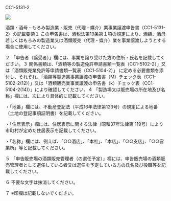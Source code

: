 CC1-5131-2

![](https://www.nta.go.jp/tmp/7546cd07-78d5-4e1d-8cee-419bbe81a82d/images/42dfada648772dfbc134d8f8965a75409c7c190e2f9ff97ba84138a0800b870c.jpg)

酒類・酒母・もろみ製造業・販売（代理・媒介）業事業譲渡申告書（CC1-5131-2）の記載要領１ この申告書は、酒税法第19条第１項の規定により、酒類、酒母若しくはもろみの製造業又は酒類販売（代理・媒介）業を事業譲渡しようとする場合に使用してください。

２ 「申告者（譲受者）」欄には、事業を譲り受けた方の住所・氏名を記載してください。３ 関係書類は、「酒類等の製造免許申請書類一覧表（CC1-5102-2）」又は「酒類販売業免許等申請書類一覧表（CC1-5104-2）」 に定める必要書類を添付し、それぞれ、「酒類等製造業事業譲渡の申告書（M）チェック表（CC1-5102-2(12)）」又は「酒類販売業事業譲渡の申告書（k）チェック表（CC1-5104-2(14)）」により確認してください。４ 「製造場又は販売場の所在地及び名称」欄には、次により具体的に記載してください。

・「地番」欄には、不動産登記法（平成16年法律第123号）の規定による地番（土地の登記事項証明書）を記載してください。

・「住居表示」欄には、住居表示に関する法律（昭和37年法律第 119号）により市町村が定めた住居表示を記載してください。

・「名称」欄には、例えば、「○○酒店」、「本社」、「本店」、「○○支店」、「○○営業所」等と記載してください。

５ 「申告販売場の酒類販売管理者（の選任予定）」欄には、申告販売場の酒類販売管理者として選任している者又は選任を予定している方の氏名及び役職等を記載してください。

６ 不要な文字は抹消してください。

７ ※印欄は記載しないでください。